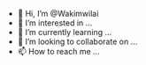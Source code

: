- 👋 Hi, I’m @Wakimwilai
- 👀 I’m interested in ...
- 🌱 I’m currently learning ...
- 💞️ I’m looking to collaborate on ...
- 📫 How to reach me ...

<!---
Wakimwilai/Wakimwilai is a ✨ special ✨ repository because its `README.md` (this file) appears on your GitHub profile.
You can click the Preview link to take a look at your changes.
--->
